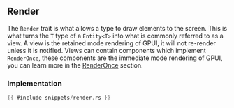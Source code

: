 ## Render

The `Render` trait is what allows a type to draw elements to the screen. This is what turns the `T` type of a `Entity<T>` into what is commonly referred to as a view. A view is the retained mode rendering of GPUI, it will not re-render unless it is notified. Views can contain components which implement `RenderOnce`, these components are the immediate mode rendering of GPUI, you can learn more in the [RenderOnce](render-once.md) section.

### Implementation

```rust
{{ #include snippets/render.rs }}
```
